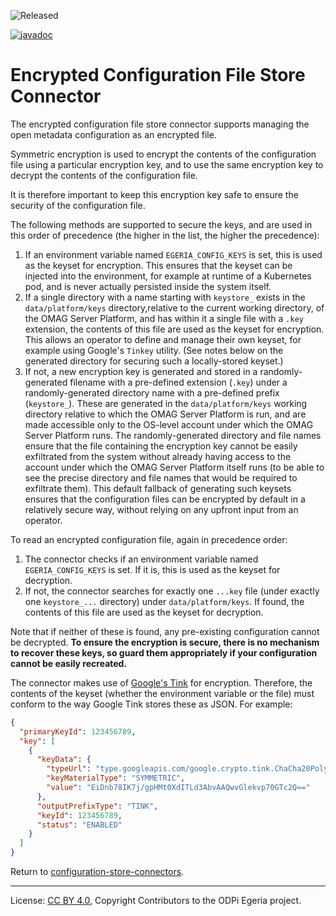 <!-- SPDX-License-Identifier: CC-BY-4.0 -->
<!-- Copyright Contributors to the ODPi Egeria project. -->
  
![Released](../../../../../open-metadata-publication/website/images/egeria-content-status-released.png#pagewidth)

[![javadoc](https://javadoc.io/badge2/org.odpi.egeria/configuration-encrypted-file-store-connector/javadoc.svg)](https://javadoc.io/doc/org.odpi.egeria/configuration-encrypted-file-store-connector)

# Encrypted Configuration File Store Connector

The encrypted configuration file store connector supports managing the
open metadata configuration as an encrypted file.

Symmetric encryption is used to encrypt the contents of the configuration
file using a particular encryption key, and to use the same encryption key
to decrypt the contents of the configuration file.

It is therefore important to keep this encryption key safe to ensure the
security of the configuration file.

The following methods are supported to secure the keys, and are used in this
order of precedence (the higher in the list, the higher the precedence):

1. If an environment variable named `EGERIA_CONFIG_KEYS` is set, this is
    used as the keyset for encryption. This ensures that the keyset can be
    injected into the environment, for example at runtime of a Kubernetes
    pod, and is never actually persisted inside the system itself.
1. If a single directory with a name starting with `keystore_` exists
    in the `data/platform/keys` directory,relative to the current 
    working directory, of the OMAG Server Platform,
    and has within it a single file with a `.key` extension, the contents
    of this file are used as the keyset for encryption. This allows an
    operator to define and manage their own keyset, for example using Google's
    `Tinkey` utility. (See notes below on the generated directory for securing
    such a locally-stored keyset.)
1. If not, a new encryption key is generated and stored in a randomly-
    generated filename with a pre-defined extension (`.key`) under a
    randomly-generated directory name with a pre-defined prefix
    (`keystore_`). These are generated in the `data/platform/keys` working 
    directory relative to
    which the OMAG Server Platform is run, and are made accessible only
    to the OS-level account under which the OMAG Server Platform runs.
    The randomly-generated directory and file names ensure that the file
    containing the encryption key cannot be easily exfiltrated from the
    system without already having access to the account under which the
    OMAG Server Platform itself runs (to be able to see the precise directory
    and file names that would be required to exfiltrate them). This default
    fallback of generating such keysets ensures that the configuration files
    can be encrypted by default in a relatively secure way, without relying
    on any upfront input from an operator.

To read an encrypted configuration file, again in precedence order:

1. The connector checks if an environment variable named `EGERIA_CONFIG_KEYS`
    is set. If it is, this is used as the keyset for decryption.
1. If not, the connector searches for exactly one `...key` file (under exactly
    one `keystore_...` directory) under `data/platform/keys`. 
    If found, the contents of this file are used as the keyset for decryption.

Note that if neither of these is found, any pre-existing configuration cannot be
decrypted. **To ensure the encryption is secure, there is no mechanism to recover
these keys, so guard them appropriately if your configuration cannot be easily
recreated.**

The connector makes use of [Google's Tink](https://github.com/google/tink)
for encryption. Therefore, the contents of the keyset (whether the environment
variable or the file) must conform to the way Google Tink stores these as JSON.
For example:

```json
{
  "primaryKeyId": 123456789,
  "key": [
    {
      "keyData": {
        "typeUrl": "type.googleapis.com/google.crypto.tink.ChaCha20Poly1305Key",
        "keyMaterialType": "SYMMETRIC",
        "value": "EiDnb78IK7j/gpHMt0XdITLd3AbvAAQwvGlekvp70GTc2Q=="
      },
      "outputPrefixType": "TINK",
      "keyId": 123456789,
      "status": "ENABLED"
    }
  ]
}
```

Return to [configuration-store-connectors](..).

----
License: [CC BY 4.0](https://creativecommons.org/licenses/by/4.0/),
Copyright Contributors to the ODPi Egeria project.
